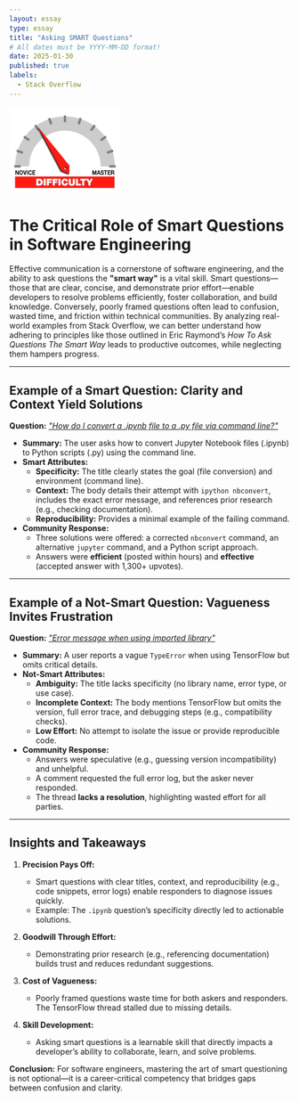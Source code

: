```yaml
---
layout: essay
type: essay
title: "Asking SMART Questions"
# All dates must be YYYY-MM-DD format!
date: 2025-01-30
published: true
labels:
  - Stack Overflow
---
```


<img width="200px" class="rounded float-start pe-4" src="../img/difficulty/degree_difficulty.jpg">

# The Critical Role of Smart Questions in Software Engineering  

Effective communication is a cornerstone of software engineering, and the ability to ask questions the **"smart way"** is a vital skill. Smart questions—those that are clear, concise, and demonstrate prior effort—enable developers to resolve problems efficiently, foster collaboration, and build knowledge. Conversely, poorly framed questions often lead to confusion, wasted time, and friction within technical communities. By analyzing real-world examples from Stack Overflow, we can better understand how adhering to principles like those outlined in Eric Raymond’s *How To Ask Questions The Smart Way* leads to productive outcomes, while neglecting them hampers progress.

---

## Example of a Smart Question: Clarity and Context Yield Solutions  

**Question:** [*"How do I convert a .ipynb file to a .py file via command line?"*](https://stackoverflow.com/questions/17077494/how-do-i-convert-a-ipython-notebook-into-a-python-file-via-commandline)  
- **Summary:** The user asks how to convert Jupyter Notebook files (.ipynb) to Python scripts (.py) using the command line.  
- **Smart Attributes:**  
  - **Specificity:** The title clearly states the goal (file conversion) and environment (command line).  
  - **Context:** The body details their attempt with `ipython nbconvert`, includes the exact error message, and references prior research (e.g., checking documentation).  
  - **Reproducibility:** Provides a minimal example of the failing command.  
- **Community Response:**  
  - Three solutions were offered: a corrected `nbconvert` command, an alternative `jupyter` command, and a Python script approach.  
  - Answers were **efficient** (posted within hours) and **effective** (accepted answer with 1,300+ upvotes).  

---

## Example of a Not-Smart Question: Vagueness Invites Frustration  

**Question:** [*"Error message when using imported library"*](https://stackoverflow.com/questions/57866818/error-message-when-using-imported-library?rq=1)  
- **Summary:** A user reports a vague `TypeError` when using TensorFlow but omits critical details.  
- **Not-Smart Attributes:**  
  - **Ambiguity:** The title lacks specificity (no library name, error type, or use case).  
  - **Incomplete Context:** The body mentions TensorFlow but omits the version, full error trace, and debugging steps (e.g., compatibility checks).  
  - **Low Effort:** No attempt to isolate the issue or provide reproducible code.  
- **Community Response:**  
  - Answers were speculative (e.g., guessing version incompatibility) and unhelpful.  
  - A comment requested the full error log, but the asker never responded.  
  - The thread **lacks a resolution**, highlighting wasted effort for all parties.  

---

## Insights and Takeaways  

1. **Precision Pays Off:**  
   - Smart questions with clear titles, context, and reproducibility (e.g., code snippets, error logs) enable responders to diagnose issues quickly.  
   - Example: The `.ipynb` question’s specificity directly led to actionable solutions.  

2. **Goodwill Through Effort:**  
   - Demonstrating prior research (e.g., referencing documentation) builds trust and reduces redundant suggestions.  

3. **Cost of Vagueness:**  
   - Poorly framed questions waste time for both askers and responders. The TensorFlow thread stalled due to missing details.  

4. **Skill Development:**  
   - Asking smart questions is a learnable skill that directly impacts a developer’s ability to collaborate, learn, and solve problems.  

**Conclusion:** For software engineers, mastering the art of smart questioning is not optional—it is a career-critical competency that bridges gaps between confusion and clarity.  
